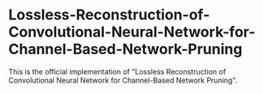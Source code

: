 # Lossless-Reconstruction-of-Convolutional-Neural-Network-for-Channel-Based-Network-Pruning
This is the official implementation of "Lossless Reconstruction of Convolutional Neural Network for Channel-Based Network Pruning".
